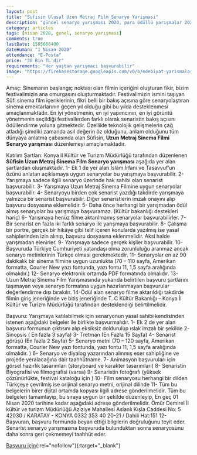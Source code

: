```yaml
---
layout: post
title: "Sufisin Ulusal Uzun Metraj Film Senaryo Yarışması"
description: "güncel senaryo yarışması 2020, para ödüllü yarışmalar 2020"
category: articles
tags: [nisan 2020, genel, senaryo yarışması]
comments: true
lastDate: 1585688400
dateHuman: "1 Nisan 2020"
attendance: "E-Posta"
price: "30 Bin TL'dir"
requirements: "Her yaştan yarışmacı başvurabilir"
image: "https://firebasestorage.googleapis.com/v0/b/edebiyat-yarismalari.appspot.com/o/sufisin-senaryo-yarismasi.jpg?alt=media&token=ff1c04ec-fbeb-4df9-b066-6f7b872e084a"
---
```


Amaç:
Sinemanın başlangıç noktası olan filmin içeriğini oluşturan fikir, bizim festivalimizin ana omurgasını oluşturmaktadır. Festivalimizin ismini taşıyan Sûfi sinema film içeriklerinin, fikri belli bir bakış açısına göre senaryolaştıran sinema emektarlarının geçen yıl olduğu gibi bu yılda desteklenmesi amaçlanmaktadır. En iyi yönetmenin, en iyi yapımcının, en iyi görüntü yönetmenin seçildiği festivallerden farklı olarak senaristin bakış açısını ödüllendirme yoluna gitmektedir. Özellikle teknolojik gelişmelerin çağ atladığı şimdiki zamanda asıl değerin öz olduğunu, anlam olduğunu tüm dünyaya anlatma çabasında olan Sûfisin, **Uzun Metraj Sinema Filmi Senaryo yarışması** düzenlemeyi amaçlamaktadır.

Katılım Şartları:
Konya il Kültür ve Turizm Müdürlüğü tarafından düzenlenen **Sûfisin Uzun Metraj Sinema Film Senaryo yarışması** aşağıda yer alan şartlardan oluşmaktadır.
1- Ek 1 de yer alan İslâm İrfanı ve Tasavvuf’un özünü anlatan açıklamaya uygun senaryolar bu yarışmaya başvurabilir.
2- Yarışmaya sadece ilgili senaryo üzerinde hak sahibi olan senarist başvurabilir.
3- Yarışmaya Uzun Metraj Sinema Filmine uygun senaryolar başvurabilir.
4- Senaryoyu birden çok senarist yazdığı takdirde yarışmaya yalnızca bir senarist başvurabilir. Diğer senaristlerin imzalı onayını alıp başvuru dosyasına eklemelidir.
5- Daha önce herhangi bir yarışmadan ödül almış senaryolar bu yarışmaya başvuramaz. (Kültür bakanlığı destekleri hariç)
6- Yarışmaya henüz filme aktarılmamış senaryolar başvurabilirler.
7- Bir senarist en fazla iki farklı senaryo ile yarışmaya başvurabilir.
8- Çalışma bir portre, gerçek bir hikâye gibi telif içeren konularda yazılmış ise yasal sahiplerinden izin alınıp, başvuru dosyasına eklenmelidir. Aksi halde yarışmadan elenirler.
9- Yarışmaya sadece gerçek kişiler başvurabilir.
10- Başvuruda Türkiye Cumhuriyeti vatandaşı olma zorunluluğu aranmaz ancak senaryo metinlerinin Türkçe olması gerekmektedir.
11- Senaryolar en az 90 dakikalık bir sinema filmine uygun uzunlukta (70 – 110 sayfa, Amerikan formatta, Courier New yazı fontunda, yazı fontu 11, 1,5 sayfa aralığında olmalıdır.)
12- Senaryo elektronik ortamda PDF formatında olmalıdır.
13- Uzun Metraj Sinema Film Yarışmasında yukarıda belirtilen başvuru şartlarını taşımayan veya senaryo formatına uygun hazırlanmayan başvurular değerlendirme dışı bırakılır.
14-Ödül alan senaryo filme aktarıldığı takdirde filmin giriş jeneriğinde ve bitiş jeneriğinde T. C Kültür Bakanlığı – Konya İl Kültür ve Turizm Müdürlüğü tarafından desteklendiği belirtilmelidir.

Başvuru:
Yarışmaya katılabilmek için senaryonun yasal sahibi kendisinden istenen aşağıdaki belgeler ile birlikte başvurmalıdır.
1- Ek 2 de yer alan başvuru formunun çıktısını alıp eksiksiz doldurulup ıslak imzalı bir şekilde
2- Sinopsis ( En fazla 3 sayfa)
3- Tretman (En Fazla 15 Sayfa)
4- Senarist görüşü (En fazla 2 Sayfa)
5- Senaryo metni (70 – 120 sayfa, Amerikan formatta, Courier New yazı fontunda, yazı fontu 11, 1,5 sayfa aralığında olmalıdır. )
6- Senaryo ve diyalog yazarından alınmış eser sahipliğine ve projede yeralacağına dair taahhütname.
7- Animasyon başvuruları için görsel hazırlık tasarımları (storyboard ve karakter tasarımları)
8- Senaristin Biyografisi ve filmografisi (varsa)
9- Senaristin fotoğrafı (yüksek çözünürlükte, festival kataloğu için )
10- Film senaryosu herhangi bir dilden Türkçeye çevrilmiş ise orijinal senaryo
metni, orijinal dilinde
11- Tüm bu belgelerin birer dijital ortamda kopyası ilgili adrese gönderilmelidir. Tüm bu belgeleri tamamlayıp, bu sıraya uygun bir şekilde düzenleyip, En geç 01 Nisan 2020 tarihine kadar aşağıdaki adrese gönderilmelidir.
Ömür Demirel
İl kültür ve turizm Müdürlüğü
Aziziye Mahallesi Aslanlı Kışla Caddesi No: 5
42030 / KARATAY - KONYA
0332 353 40 20-21 / Dahili Hat:151
12- Başvuran, başvuru formunda beyan ettiği bilgilerin doğruluğunu teyit eder. Senarist senaryo yarışmasına başvuruda bulunduktan sonra senaryosunu daha sonra geri çekmemeyi taahhüt eder.

[Başvuru için](https://firebasestorage.googleapis.com/v0/b/edebiyat-yarismalari.appspot.com/o/sufisin-senaryo-yarismasi-ba%C5%9Fvuru-formu.pdf?alt=media&token=1ce77ce1-ddac-4b1c-b883-e02aae76bc75){:rel="nofollow"}{:target="_blank"}
